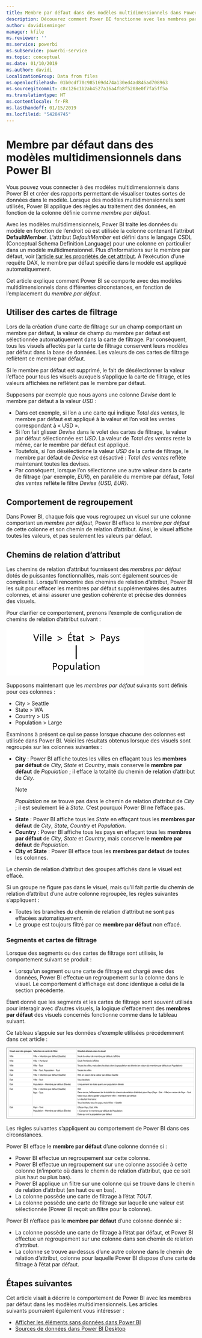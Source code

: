 ```yaml
---
title: Membre par défaut dans des modèles multidimensionnels dans Power BI
description: Découvrez comment Power BI fonctionne avec les membres par défaut dans des modèles multidimensionnels.
author: davidiseminger
manager: kfile
ms.reviewer: ''
ms.service: powerbi
ms.subservice: powerbi-service
ms.topic: conceptual
ms.date: 01/10/2019
ms.author: davidi
LocalizationGroup: Data from files
ms.openlocfilehash: 01b0cdf70c985169d474a130ed4ad846ad708963
ms.sourcegitcommit: c8c126c1b2ab4527a16a4fb8f5208e0f7fa5ff5a
ms.translationtype: HT
ms.contentlocale: fr-FR
ms.lasthandoff: 01/15/2019
ms.locfileid: "54284745"
---
```

# <a name="default-member-in-multidimensional-models-in-power-bi"></a>Membre par défaut dans des modèles multidimensionnels dans Power BI

Vous pouvez vous connecter à des modèles multidimensionnels dans Power BI et créer des rapports permettant de visualiser toutes sortes de données dans le modèle. Lorsque des modèles multidimensionnels sont utilisés, Power BI applique des règles au traitement des données, en fonction de la colonne définie comme *membre par défaut*. 

Avec les modèles multidimensionnels, Power BI traite les données du modèle en fonction de l’endroit où est utilisée la colonne contenant l’attribut **DefaultMember**. L’attribut *DefaultMember* est défini dans le langage CSDL (Conceptual Schema Definition Language) pour une colonne en particulier dans un modèle multidimensionnel. Plus d’informations sur le membre par défaut, voir [l’article sur les propriétés de cet attribut](https://docs.microsoft.com/sql/analysis-services/multidimensional-models/attribute-properties-define-a-default-member?view=sql-server-2017). À l’exécution d’une requête DAX, le membre par défaut spécifié dans le modèle est appliqué automatiquement.

Cet article explique comment Power BI se comporte avec des modèles multidimensionnels dans différentes circonstances, en fonction de l’emplacement du *membre par défaut*. 

## <a name="working-with-filter-cards"></a>Utiliser des cartes de filtrage

Lors de la création d’une carte de filtrage sur un champ comportant un membre par défaut, la valeur de champ du membre par défaut est sélectionnée automatiquement dans la carte de filtrage. Par conséquent, tous les visuels affectés par la carte de filtrage conservent leurs modèles par défaut dans la base de données. Les valeurs de ces cartes de filtrage reflètent ce membre par défaut.

Si le membre par défaut est supprimé, le fait de désélectionner la valeur l’efface pour tous les visuels auxquels s’applique la carte de filtrage, et les valeurs affichées ne reflètent pas le membre par défaut.

Supposons par exemple que nous ayons une colonne *Devise* dont le membre par défaut a la valeur *USD* :

* Dans cet exemple, si l’on a une carte qui indique *Total des ventes*, le membre par défaut est appliqué à la valeur et l’on voit les ventes correspondant à « USD ».
* Si l’on fait glisser *Devise* dans le volet des cartes de filtrage, la valeur par défaut sélectionnée est *USD*. La valeur de *Total des ventes* reste la même, car le membre par défaut est appliqué.
* Toutefois, si l’on désélectionne la valeur *USD* de la carte de filtrage, le membre par défaut de *Devise* est désactivé : *Total des ventes* reflète maintenant toutes les devises.
* Par conséquent, lorsque l’on sélectionne une autre valeur dans la carte de filtrage (par exemple, *EUR*), en parallèle du membre par défaut, *Total des ventes* reflète le filtre *Devise {USD, EUR}*.

## <a name="grouping-behavior"></a>Comportement de regroupement

Dans Power BI, chaque fois que vous regroupez un visuel sur une colonne comportant un *membre par défaut*, Power BI efface le *membre par défaut* de cette colonne et son chemin de relation d’attribut. Ainsi, le visuel affiche toutes les valeurs, et pas seulement les valeurs par défaut.

## <a name="attribute-relationship-paths-arps"></a>Chemins de relation d’attribut

Les chemins de relation d’attribut fournissent des *membres par défaut* dotés de puissantes fonctionnalités, mais sont également sources de complexité. Lorsqu’il rencontre des chemins de relation d’attribut, Power BI les suit pour effacer les membres par défaut supplémentaires des autres colonnes, et ainsi assurer une gestion cohérente et précise des données des visuels.

Pour clarifier ce comportement, prenons l’exemple de configuration de chemins de relation d’attribut suivant :

![Chemins de relation d’attribut dans un modèle multidimensionnel](media/desktop-default-member-multidimensional-models/default-members_01.png)

Supposons maintenant que les *membres par défaut* suivants sont définis pour ces colonnes :

* City > Seattle
* State > WA
* Country > US
* Population > Large

Examinons à présent ce qui se passe lorsque chacune des colonnes est utilisée dans Power BI. Voici les résultats obtenus lorsque des visuels sont regroupés sur les colonnes suivantes :

* **City** : Power BI affiche toutes les villes en effaçant tous les **membres par défaut** de *City*, *State* et *Country*, mais conserve le **membre par défaut** de *Population* ; il efface la totalité du chemin de relation d’attribut de *City*.
    > [!NOTE]
    > *Population* ne se trouve pas dans le chemin de relation d’attribut de *City* ; il est seulement lié à *State*. C’est pourquoi Power BI ne l’efface pas.
* **State** : Power BI affiche tous les *State* en effaçant tous les **membres par défaut** de *City*, *State*, *Country* et *Population*.
* **Country** : Power BI affiche tous les pays en effaçant tous les **membres par défaut** de *City*, *State* et *Country*, mais conserve le **membre par défaut** de *Population*.
* **City et State** : Power BI efface tous les **membres par défaut** de toutes les colonnes.

Le chemin de relation d’attribut des groupes affichés dans le visuel est effacé. 

Si un groupe ne figure pas dans le visuel, mais qu’il fait partie du chemin de relation d’attribut d’une autre colonne regroupée, les règles suivantes s’appliquent :

* Toutes les branches du chemin de relation d’attribut ne sont pas effacées automatiquement.
* Le groupe est toujours filtré par ce **membre par défaut** non effacé.

### <a name="slicers-and-filter-cards"></a>Segments et cartes de filtrage

Lorsque des segments ou des cartes de filtrage sont utilisés, le comportement suivant se produit :

* Lorsqu’un segment ou une carte de filtrage est chargé avec des données, Power BI effectue un regroupement sur la colonne dans le visuel. Le comportement d’affichage est donc identique à celui de la section précédente.

Étant donné que les segments et les cartes de filtrage sont souvent utilisés pour interagir avec d’autres visuels, la logique d’effacement des **membres par défaut** des visuels concernés fonctionne comme dans le tableau suivant. 

Ce tableau s’appuie sur les données d’exemple utilisées précédemment dans cet article :

![Comportement d’effacement du membre par défaut Power BI avec les segments et les cartes de filtrage](media/desktop-default-member-multidimensional-models/default-members_02.png)

Les règles suivantes s’appliquent au comportement de Power BI dans ces circonstances.

Power BI efface le **membre par défaut** d’une colonne donnée si :

* Power BI effectue un regroupement sur cette colonne.
* Power BI effectue un regroupement sur une colonne associée à cette colonne (n’importe où dans le chemin de relation d’attribut, que ce soit plus haut ou plus bas).
* Power BI applique un filtre sur une colonne qui se trouve dans le chemin de relation d’attribut (en haut ou en bas).
* La colonne possède une carte de filtrage à l’état *TOUT*.
* La colonne possède une carte de filtrage sur laquelle une valeur est sélectionnée (Power BI reçoit un filtre pour la colonne).

Power BI n’efface pas le **membre par défaut** d’une colonne donnée si :

* La colonne possède une carte de filtrage à l’état par défaut, et Power BI effectue un regroupement sur une colonne dans son chemin de relation d’attribut.
* La colonne se trouve au-dessus d’une autre colonne dans le chemin de relation d’attribut, colonne pour laquelle Power BI dispose d’une carte de filtrage à l’état par défaut.


## <a name="next-steps"></a>Étapes suivantes

Cet article visait à décrire le comportement de Power BI avec les membres par défaut dans les modèles multidimensionnels. Les articles suivants pourraient également vous intéresser : 

* [Afficher les éléments sans données dans Power BI](desktop-show-items-no-data.md)
* [Sources de données dans Power BI Desktop](desktop-data-sources.md)
